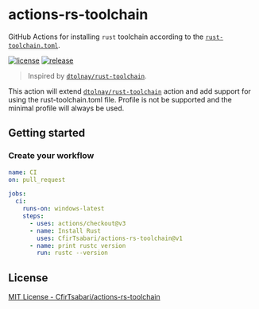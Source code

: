 # actions-rs-toolchain
GitHub Actions for installing `rust` toolchain according to the [`rust-toolchain.toml`](https://rust-lang.github.io/rustup/overrides.html#the-toolchain-file).

[![license](https://img.shields.io/github/license/CfirTsabari/actions-rs-toolchain.svg)](https://github.com/CfirTsabari/actions-rs-toolchain/blob/master/LICENSE)
[![release](https://img.shields.io/github/release/CfirTsabari/actions-rs-toolchain.svg)](https://github.com/CfirTsabari/actions-rs-toolchain/releases/latest)


> Inspired by [`dtolnay/rust-toolchain`](https://github.com/dtolnay/rust-toolchain).

This action will extend [`dtolnay/rust-toolchain`](https://github.com/dtolnay/rust-toolchain) action and add support for using the rust-toolchain.toml file.
Profile is not be supported and the minimal profile will always be used.

## Getting started

### Create your workflow
```yaml
name: CI
on: pull_request

jobs:
  ci:
    runs-on: windows-latest
    steps:
      - uses: actions/checkout@v3
      - name: Install Rust
        uses: CfirTsabari/actions-rs-toolchain@v1
      - name: print rustc version
        run: rustc --version
```

## License
[MIT License - CfirTsabari/actions-rs-toolchain](https://github.com/CfirTsabari/actions-rs-toolchain/blob/master/LICENSE)


